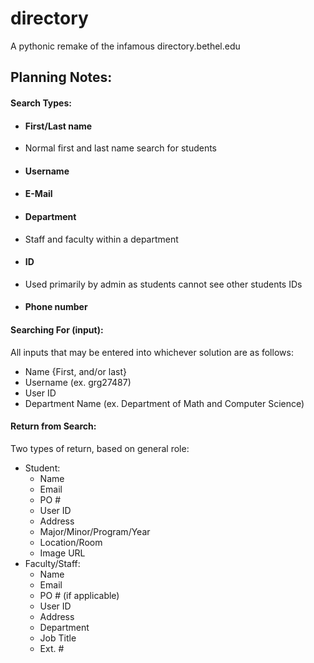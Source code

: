 # directory
A pythonic remake of the infamous directory.bethel.edu

## Planning Notes:

#### Search Types:
 - #### First/Last name
  - Normal first and last name search for students
 - #### Username
 - #### E-Mail
 - #### Department
  - Staff and faculty within a department
 - #### ID
  - Used primarily by admin as students cannot see other students IDs
 - #### Phone number

#### Searching For (input):
All inputs that may be entered into whichever solution are as follows:
- Name {First, and/or last}
- Username (ex. grg27487)
- User ID
- Department Name (ex. Department of Math and Computer Science)

#### Return from Search:
Two types of return, based on general role:
- Student:
    - Name
    - Email
    - PO #
    - User ID
    - Address
    - Major/Minor/Program/Year
    - Location/Room
    - Image URL
- Faculty/Staff:
    - Name
    - Email
    - PO # (if applicable)
    - User ID
    - Address
    - Department
    - Job Title
    - Ext. #

